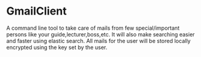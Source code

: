 GmailClient
===========
A command line tool to take care of mails from few special/important persons like your guide,lecturer,boss,etc. It will also make searching easier and faster using elastic search. All mails for the user will be stored locally encrypted using the key set by the user.
